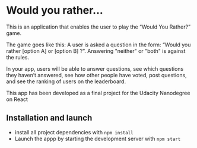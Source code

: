 # Would you rather...
This is an application that enables the user to play the “Would You Rather?” game. 

The game goes like this: A user is asked a question in the form: “Would you rather [option A] or [option B] ?”. Answering "neither" or "both" is against the rules.

In your app, users will be able to answer questions, see which questions they haven’t answered, see how other people have voted, post questions, and see the ranking of users on the leaderboard.


This app has been developed as a final project for the Udacity Nanodegree on React


## Installation and launch

* install all project dependencies with `npm install`
* Launch the appp by starting the development server with `npm start`